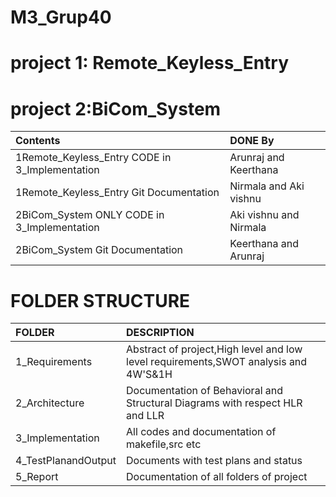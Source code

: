 # M3_Grup40
# project 1: Remote_Keyless_Entry
# project 2:BiCom_System
|Contents                                      |DONE By                |
|:---------------------------------------------|:----------------------|
|1Remote_Keyless_Entry CODE in 3_Implementation|Arunraj and Keerthana  |
|1Remote_Keyless_Entry Git Documentation       |Nirmala and  Aki vishnu|
|2BiCom_System ONLY CODE in 3_Implementation   |Aki vishnu and Nirmala |
|2BiCom_System Git Documentation               |Keerthana and Arunraj  |

# FOLDER STRUCTURE
|FOLDER             |DESCRIPTION                                                                        |
|:------------------|:----------------------------------------------------------------------------------|
|1_Requirements     |Abstract of project,High level and low level requirements,SWOT analysis and 4W'S&1H|
|2_Architecture     |Documentation of Behavioral and Structural Diagrams with respect HLR and LLR       |
|3_Implementation   |All codes and documentation of makefile,src etc                                    |
|4_TestPlanandOutput|	Documents with test plans and status                                              |
|5_Report           |	Documentation of all folders of project                                           |



